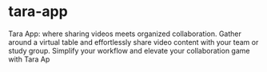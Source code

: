 # tara-app
Tara App: where sharing videos meets organized collaboration. Gather around a virtual table and effortlessly share video content with your team or study group. Simplify your workflow and elevate your collaboration game with Tara Ap
